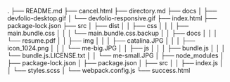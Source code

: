 .
├── README.md
├── cancel.html
├── directory.md
├── docs
│   ├── devfolio-desktop.gif
│   └── devfolio-responsive.gif
├── index.html
├── package-lock.json
├── src
│   ├── dist
│   │   ├── css
│   │   │   ├── main.bundle.css
│   │   │   └── main.bundle.css.backup
│   │   ├── docs
│   │   │   └── resume.pdf
│   │   ├── img
│   │   │   ├── catalina.JPG
│   │   │   ├── icon_1024.png
│   │   │   └── me-big.JPG
│   │   ├── js
│   │   │   ├── bundle.js
│   │   │   └── bundle.js.LICENSE.txt
│   │   └── me-small.JPG
│   ├── node_modules
│   ├── package-lock.json
│   ├── package.json
│   ├── src
│   │   ├── index.js
│   │   └── styles.scss
│   └── webpack.config.js
└── success.html